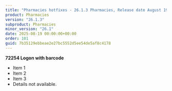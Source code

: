 ```yaml
---
title: "Pharmacies hotfixes - 26.1.3 Pharmacies, Release date August 19, 2025 - Hotfixes"
product: Pharmacies
version: "26.1.3"
subproduct: Pharmacies
minor_version: "26.1"
date: 2025-08-19 00:00:00+00:00
order: 101
guid: 7b35129ebbeae2e27bc5552d5ee54de5af8c4178
---
```


**72254 Logon with barcode**- Item 1- Item 2- Item 3- Details not available.
